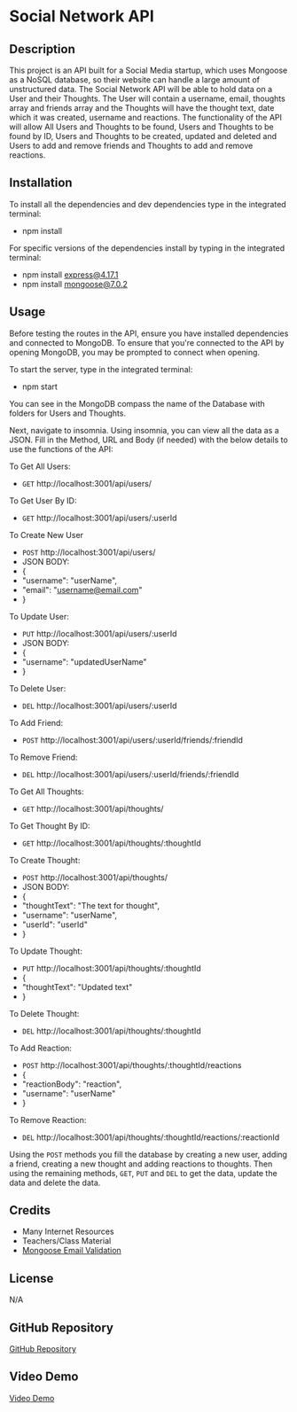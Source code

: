# Social Network API 

## Description

This project is an API built for a Social Media startup, which uses Mongoose as a NoSQL database, so their website can handle a large amount of unstructured data. The Social Network API will be able to hold data on a User and their Thoughts. The User will contain a username, email, thoughts array and friends array and the Thoughts will have the thought text, date which it was created, username and reactions. The functionality of the API will allow All Users and Thoughts to be found, Users and Thoughts to be found by ID, Users and Thoughts to be created, updated and deleted and Users to add and remove friends and Thoughts to add and remove reactions.

## Installation

To install all the dependencies and dev dependencies type in the integrated terminal:

- npm install

For specific versions of the dependencies install by typing in the integrated terminal:

- npm install express@4.17.1
- npm install mongoose@7.0.2

## Usage

Before testing the routes in the API, ensure you have installed dependencies and connected to MongoDB. To ensure that you're connected to the API by opening MongoDB, you may be prompted to connect when opening.

To start the server, type in the integrated terminal:

- npm start

You can see in the MongoDB compass the name of the Database with folders for Users and Thoughts.

Next, navigate to insomnia. Using insomnia, you can view all the data as a JSON. Fill in the Method, URL and Body (if needed) with the below details to use the functions of the API:

To Get All Users:

- `GET` http://localhost:3001/api/users/

To Get User By ID:

- `GET` http://localhost:3001/api/users/:userId

To Create New User

- `POST` http://localhost:3001/api/users/
- JSON BODY: 
-  { 
-    "username": "userName",
-    "email": "username@email.com"
-  }

To Update User:

- `PUT` http://localhost:3001/api/users/:userId
- JSON BODY: 
-  {
-    "username": "updatedUserName"    
-  }

To Delete User:

- `DEL` http://localhost:3001/api/users/:userId

To Add Friend:

- `POST` http://localhost:3001/api/users/:userId/friends/:friendId

To Remove Friend:

- `DEL` http://localhost:3001/api/users/:userId/friends/:friendId

To Get All Thoughts:

- `GET` http://localhost:3001/api/thoughts/

To Get Thought By ID:

- `GET` http://localhost:3001/api/thoughts/:thoughtId

To Create Thought:

- `POST` http://localhost:3001/api/thoughts/
- JSON BODY:
-  {
-    "thoughtText": "The text for thought",
-    "username": "userName",
-    "userId": "userId"    
-  }

To Update Thought:

- `PUT` http://localhost:3001/api/thoughts/:thoughtId
-  {
-    "thoughtText": "Updated text"
-  } 

To Delete Thought:

- `DEL` http://localhost:3001/api/thoughts/:thoughtId

To Add Reaction:

- `POST` http://localhost:3001/api/thoughts/:thoughtId/reactions
-  {
-    "reactionBody": "reaction",
-    "username": "userName"    
-  }

To Remove Reaction:

- `DEL` http://localhost:3001/api/thoughts/:thoughtId/reactions/:reactionId

Using the `POST` methods you fill the database by creating a new user, adding a friend, creating a new thought and adding reactions to thoughts. Then using the remaining methods, `GET`, `PUT` and `DEL` to get the data, update the data and delete the data. 

## Credits
- Many Internet Resources 
- Teachers/Class Material
- [Mongoose Email Validation](https://masteringjs.io/tutorials/mongoose/mongoose-validate-unique-email)

## License
N/A

## GitHub Repository

[GitHub Repository](https://github.com/HarryP-GitHub/Social-Network-API)

## Video Demo

[Video Demo]()
